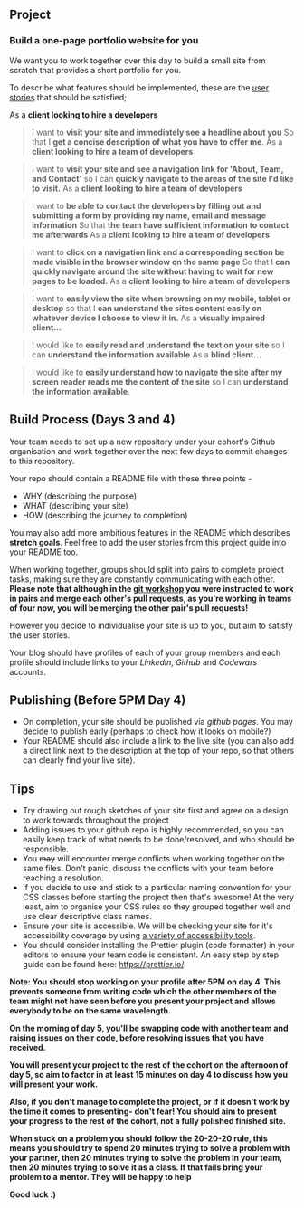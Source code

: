 ## Project

### Build a one-page portfolio website for you

We want you to work together over this day to build a small site from scratch that provides a short portfolio for you.

To describe what features should be implemented, these are the [user stories](https://en.wikipedia.org/wiki/User_story) that should be satisfied;

As a **client looking to hire a developers**

> I want to **visit your site and immediately see a headline about you**
> So that I **get a concise description of what you have to offer me**.
As a **client looking to hire a team of developers**

> I want to **visit your site and see a navigation link for 'About, Team, and Contact'**
> so I can **quickly navigate to the areas of the site I'd like to visit.**
As a **client looking to hire a team of developers**

> I want to **be able to contact the developers by filling out and submitting a form by providing my name, email and message information**
> So that **the team have sufficient information to contact me afterwards**
As a **client looking to hire a team of developers**

> I want to **click on a navigation link and a corresponding section be made visible in the browser window on the same page**
> So that I **can quickly navigate around the site without having to wait for new pages to be loaded.**
As a **client looking to hire a team of developers**

> I want to **easily view the site when browsing on my mobile, tablet or desktop**
> so that I **can understand the sites content easily on whatever device I choose to view it in.**
As a **visually impaired client...**

> I would like to **easily read and understand the text on your site**
> so I can **understand the information available**
As a **blind client...**

> I would like to **easily understand how to navigate the site after my screen reader reads me the content of the site**
> so I can **understand the information available**.
## Build Process (Days 3 and 4)

Your team needs to set up a new repository under your cohort's Github organisation and work together over the next few days to commit changes to this repository.

Your repo should contain a README file with these three points -

* WHY (describing the purpose)
* WHAT (describing your site)
* HOW (describing the journey to completion)

You may also add more ambitious features in the README which describes **stretch goals**. Feel free to add the user stories from this project guide into your README too.

When working together, groups should split into pairs to complete project tasks, making sure they are constantly communicating with each other. **Please note that although in the [git workshop](https://github.com/foundersandcoders/git-workflow-workshop-for-two) you were instructed to work in pairs and merge each other's pull requests, as you're working in teams of four now, you will be merging the other pair's pull requests!**

However you decide to individualise your site is up to you, but aim to satisfy the user stories.

Your blog should have profiles of each of your group members and each profile should include links to your _Linkedin_, _Github_ and _Codewars_ accounts.

## Publishing (Before 5PM Day 4)

* On completion, your site should be published via _github pages_. You may decide to publish early (perhaps to check how it looks on mobile?)
* Your README should also include a link to the live site (you can also add a direct link next to the description at the top of your repo, so that others can clearly find your live site).

## Tips

* Try drawing out rough sketches of your site first and agree on a design to work towards throughout the project
* Adding issues to your github repo is highly recommended, so you can easily keep track of what needs to be done/resolved, and who should be responsible.
* You ~~may~~ will encounter merge conflicts when working together on the same files. Don't panic, discuss the conflicts with your team before reaching a resolution.
* If you decide to use and stick to a particular naming convention for your CSS classes before starting the project then that's awesome! At the very least, aim to organise your CSS rules so they grouped together well and use clear descriptive class names.
* Ensure your site is accessible. We will be checking your site for it's accessibility coverage by using [a variety of accessibility tools](https://github.com/jsms90/web-accessibility#tools-that-can-help).
* You should consider installing the Prettier plugin (code formatter) in your editors to ensure your team code is consistent. An easy step by step guide can be found here: https://prettier.io/.

**Note: You should stop working on your profile after 5PM on day 4. This prevents someone from writing code which the other members of the team might not have seen before you present your project and allows everybody to be on the same wavelength.**

**On the morning of day 5, you'll be swapping code with another team and raising issues on their code, before resolving issues that you have received.**

**You will present your project to the rest of the cohort on the afternoon of day 5, so aim to factor in at least 15 minutes on day 4 to discuss how you will present your work.**

**Also, if you don't manage to complete the project, or if it doesn't work by the time it comes to presenting- don't fear! You should aim to present your progress to the rest of the cohort, not a fully polished finished site.**

**When stuck on a problem you should follow the 20-20-20 rule, this means you should try to spend 20 minutes trying to solve a problem with your partner, then 20 minutes trying to solve the problem in your team, then 20 minutes trying to solve it as a class. If that fails bring your problem to a mentor. They will be happy to help**

**Good luck :)**
